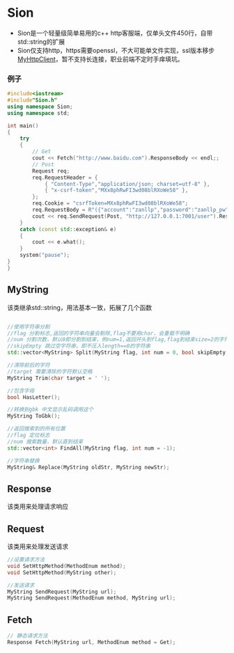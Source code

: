 # Sion
* Sion是一个轻量级简单易用的c++ http客服端，仅单头文件450行，自带std::string的扩展
* Sion仅支持http，https需要openssl，不大可能单文件实现，ssl版本移步[MyHttpClient](https://github.com/zanllp/MyHttpClient)，暂不支持长连接，职业前端不定时手痒填坑。
### 例子
~~~cpp
#include<iostream>
#include"Sion.h"
using namespace Sion;
using namespace std;

int main()
{
	try
	{
		// Get
		cout << Fetch("http://www.baidu.com").ResponseBody << endl;;
		// Post
		Request req;
		req.RequestHeader = {
			{ "Content-Type","application/json; charset=utf-8" },
			{ "x-csrf-token","MXx8phRwFI3wd08blRXoWe58" },
		};
		req.Cookie = "csrfToken=MXx8phRwFI3wd08blRXoWe58";
		req.RequestBody = R"({"account":"zanllp","password":"zanllp_pw"})";
		cout << req.SendRequest(Post, "http://127.0.0.1:7001/user").ResponseBody << endl;
	}
	catch (const std::exception& e)
	{
		cout << e.what();
	}
	system("pause");
}
}
~~~
## MyString
该类继承std::string，用法基本一致，拓展了几个函数

~~~cpp

//使用字符串分割
//flag 分割标志,返回的字符串向量会剔除,flag不要用char，会重载不明确
//num 分割次数，默认0即分割到结束，例num=1,返回开头到flag,flag到结束size=2的字符串向量
//skipEmpty 跳过空字符串，即不压入length==0的字符串
std::vector<MyString> Split(MyString flag, int num = 0, bool skipEmpty = true);

//清除前后的字符
//target 需要清除的字符默认空格
MyString Trim(char target = ' ');

//包含字母
bool HasLetter();

//转换到gbk 中文显示乱码调用这个
MyString ToGbk();

//返回搜索到的所有位置
//flag 定位标志
//num 搜索数量，默认直到结束
std::vector<int> FindAll(MyString flag, int num = -1);

//字符串替换
MyString& Replace(MyString oldStr, MyString newStr);
~~~

## Response
该类用来处理请求响应
## Request
该类用来处理发送请求
~~~cpp
//设置请求方法 
void SetHttpMethod(MethodEnum method);
void SetHttpMethod(MyString other);

//发送请求
MyString SendRequest(MyString url);
MyString SendRequest(MethodEnum method, MyString url);
~~~
## Fetch
~~~cpp
// 静态请求方法
Response Fetch(MyString url, MethodEnum method = Get);
~~~
